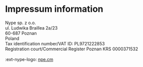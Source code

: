 # Impressum information

Nype sp. z o.o.<br>
ul. Ludwika Braillea 2a/23<br>
60-687 Poznan<br>
Poland<br>
Tax identification number/VAT ID: PL9721222853<br>
Registration court/Commercial Register Poznan KRS 0000371532<br>
<br>:ext-nype-logo: [npe.cm](https://npe.cm/?ref=fioriappsusage)

